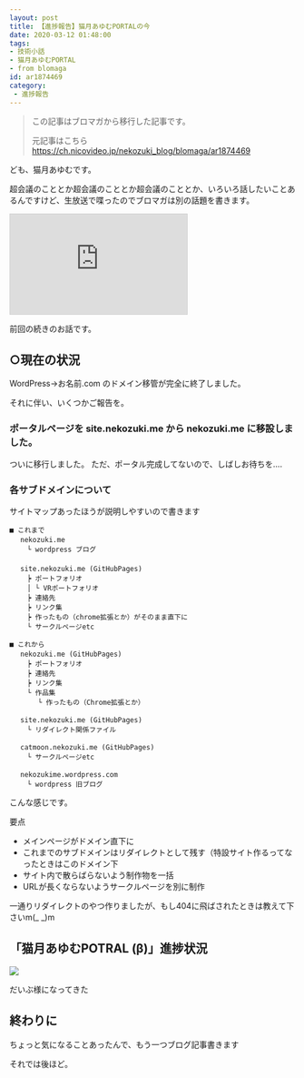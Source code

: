 ```yaml
---
layout: post
title: 【進捗報告】猫月あゆむPORTALの今
date: 2020-03-12 01:48:00
tags: 
- 技術小話
- 猫月あゆむPORTAL
- from blomaga
id: ar1874469
category:
 - 進捗報告
---
```

> この記事はブロマガから移行した記事です。
>
> 元記事はこちら
> https://ch.nicovideo.jp/nekozuki_blog/blomaga/ar1874469

ども、猫月あゆむです。

超会議のこととか超会議のこととか超会議のこととか、いろいろ話したいことあるんですけど、生放送で喋ったのでブロマガは別の話題を書きます。

<iframe width="312" height="176" src="https://live.nicovideo.jp/embed/lv324738272" scrolling="no" style="border:solid 1px #d0d0d0; background-color: #f6f6f6;" frameborder="0"><a href="https://live.nicovideo.jp/watch/lv324738272">カラオケに来たけれどニコ超中止で気分が上がらない配信。</a></iframe>

前回の続きのお話です。

<!-- more -->

## ○現在の状況

WordPress→お名前.com のドメイン移管が完全に終了しました。

それに伴い、いくつかご報告を。

### ポータルページを site.nekozuki.me から nekozuki.me に移設しました。
ついに移行しました。
ただ、ポータル完成してないので、しばしお待ちを....

### 各サブドメインについて
サイトマップあったほうが説明しやすいので書きます

```
■ これまで
　 nekozuki.me
　　 └ wordpress ブログ
　
　 site.nekozuki.me (GitHubPages)
　　 ┝ ポートフォリオ
　　 │ └ VRポートフォリオ
　　 ┝ 連絡先
　　 ┝ リンク集
　　 ┝ 作ったもの（chrome拡張とか）がそのまま直下に
　　 └ サークルページetc

■ これから
　 nekozuki.me (GitHubPages)
　　 ┝ ポートフォリオ
　　 ┝ 連絡先
　　 ┝ リンク集
　　 └ 作品集
　　 　 └ 作ったもの（Chrome拡張とか）

　 site.nekozuki.me (GitHubPages)
　　 └ リダイレクト関係ファイル

　 catmoon.nekozuki.me (GitHubPages)
　　 └ サークルページetc

　 nekozukime.wordpress.com
　　 └ wordpress 旧ブログ
```

こんな感じです。

要点
- メインページがドメイン直下に
- これまでのサブドメインはリダイレクトとして残す（特設サイト作るってなったときはこのドメイン下
- サイト内で散らばらないよう制作物を一括
- URLが長くならないようサークルページを別に制作

一通りリダイレクトのやつ作りましたが、もし404に飛ばされたときは教えて下さいm(_ _)m

## 「猫月あゆむPOTRAL (β)」進捗状況
![](https://bmimg.nicovideo.jp/image/ch2636716/233398/a24134e464b034969669cc983d8d0041307ac117.png)

だいぶ様になってきた

## 終わりに
ちょっと気になることあったんで、もう一つブログ記事書きます

それでは後ほど。